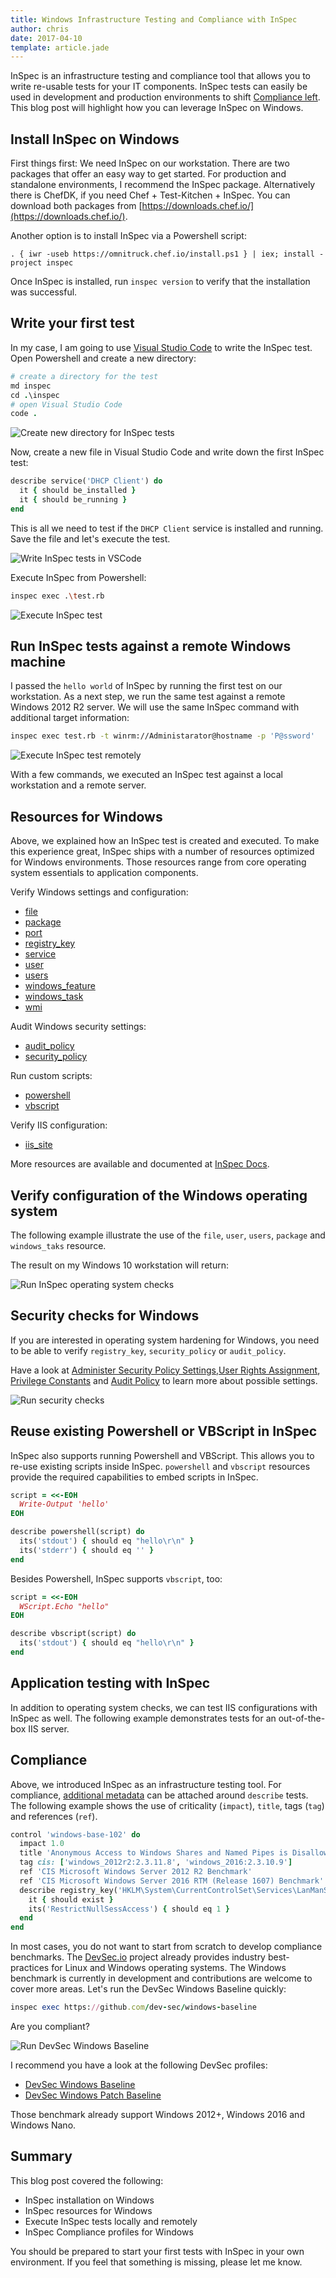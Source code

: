 ```yaml
---
title: Windows Infrastructure Testing and Compliance with InSpec
author: chris
date: 2017-04-10
template: article.jade
---
```


InSpec is an infrastructure testing and compliance tool that allows you to write re-usable tests for your IT components. InSpec tests can easily be used in development and production environments to shift [Compliance left](https://blog.chef.io/2016/09/26/shift-left-security-and-compliance-automation-with-inspec-and-chef/). This blog post will highlight how you can leverage InSpec on Windows.

## Install InSpec on Windows

First things first: We need InSpec on our workstation. There are two packages that offer an easy way to get started. For production and standalone environments, I recommend the InSpec package. Alternatively there is ChefDK, if you need Chef + Test-Kitchen + InSpec. You can download both packages from [https://downloads.chef.io/](https://downloads.chef.io/).

Another option is to install InSpec via a Powershell script:

```
. { iwr -useb https://omnitruck.chef.io/install.ps1 } | iex; install -project inspec
```

Once InSpec is installed, run `inspec version` to verify that the installation was successful.

## Write your first test

In my case, I am going to use [Visual Studio Code](https://code.visualstudio.com/) to write the InSpec test. Open Powershell and create a new directory:

```ruby
# create a directory for the test
md inspec
cd .\inspec
# open Visual Studio Code
code .
```

![Create new directory for InSpec tests](inspec-create-dir.png "Create new directory for InSpec tests")

Now, create a new file in Visual Studio Code and write down the first InSpec test:

```ruby
describe service('DHCP Client') do
  it { should be_installed }
  it { should be_running }
end
```

This is all we need to test if the `DHCP Client` service is installed and running. Save the file and let's execute the test.

![Write InSpec tests in VSCode](vscode-test.png "Write InSpec tests in VSCode")

Execute InSpec from Powershell:

```bash
inspec exec .\test.rb
```

![Execute InSpec test](inspec-exec-test.png "Execute InSpec test")

## Run InSpec tests against a remote Windows machine

I passed the `hello world` of InSpec by running the first test on our workstation. As a next step, we run the same test against a remote Windows 2012 R2 server. We will use the same InSpec command with additional target information:

```bash
inspec exec test.rb -t winrm://Administarator@hostname -p 'P@ssword'
```

![Execute InSpec test remotely](inspec-exec-remote.png "Execute InSpec test remotely")

With a few commands, we executed an InSpec test against a local workstation and a remote server.

## Resources for Windows

Above, we explained how an InSpec test is created and executed. To make this experience great, InSpec ships with a number of resources optimized for Windows environments. Those resources range from core operating system essentials to application components.

Verify Windows settings and configuration:

* [file](http://inspec.io/docs/reference/resources/file/)
* [package](http://inspec.io/docs/reference/resources/package/)
* [port](http://inspec.io/docs/reference/resources/port/)
* [registry_key](http://inspec.io/docs/reference/resources/registry_key/)
* [service](http://inspec.io/docs/reference/resources/service/)
* [user](http://inspec.io/docs/reference/resources/user/)
* [users](http://inspec.io/docs/reference/resources/users/)
* [windows_feature](http://inspec.io/docs/reference/resources/windows_feature/)
* [windows_task](http://inspec.io/docs/reference/resources/windows_task/)
* [wmi](http://inspec.io/docs/reference/resources/wmi/)

Audit Windows security settings:

* [audit_policy](http://inspec.io/docs/reference/resources/audit_policy/)
* [security_policy](http://inspec.io/docs/reference/resources/security_policy/)

Run custom scripts:

* [powershell](http://inspec.io/docs/reference/resources/powershell/)
* [vbscript](http://inspec.io/docs/reference/resources/vbscript/)

Verify IIS configuration:

* [iis_site](http://inspec.io/docs/reference/resources/iis_site/)

More resources are available and documented at [InSpec Docs](http://inspec.io/docs/reference/resources/).

## Verify configuration of the Windows operating system

The following example illustrate the use of the `file`, `user`, `users`, `package` and `windows_taks` resource.

<script src="https://gist.github.com/chris-rock/3ab57d7d1bb3d1b813f614f81dcfafbf.js"></script>

The result on my Windows 10 workstation will return:

![Run InSpec operating system checks](test-win.png "Run InSpec operating system checks")

## Security checks for Windows

If you are interested in operating system hardening for Windows, you need to be able to verify `registry_key`, `security_policy` or `audit_policy`.

<script src="https://gist.github.com/chris-rock/7269ebfbff4f2500e59f922aa9d598fa.js"></script>

Have a look at [Administer Security Policy Settings](https://technet.microsoft.com/en-us/library/jj966254.aspx),[User Rights Assignment](https://technet.microsoft.com/en-us/library/dn221963.aspx), [Privilege Constants](https://msdn.microsoft.com/en-us/library/windows/desktop/bb530716.aspx) and [Audit Policy](https://technet.microsoft.com/en-us/library/cc766468.aspx) to learn more about possible settings.

![Run security checks](test-sec.png "Run security checks")


## Reuse existing Powershell or VBScript in InSpec

InSpec also supports running Powershell and VBScript. This allows you to re-use existing scripts inside InSpec. `powershell` and `vbscript` resources provide the required capabilities to embed scripts in InSpec.

```ruby
script = <<-EOH
  Write-Output 'hello'
EOH

describe powershell(script) do
  its('stdout') { should eq "hello\r\n" }
  its('stderr') { should eq '' }
end
```

Besides Powershell, InSpec supports `vbscript`, too:

```ruby
script = <<-EOH
  WScript.Echo "hello"
EOH

describe vbscript(script) do
  its('stdout') { should eq "hello\r\n" }
end
```

## Application testing with InSpec

In addition to operating system checks, we can test IIS configurations with InSpec as well. The following example demonstrates tests for an out-of-the-box IIS server.

<script src="https://gist.github.com/chris-rock/a079adf369c88ac671b2b0f96f9bb229.js"></script>

## Compliance

Above, we introduced InSpec as an infrastructure testing tool. For compliance, [additional metadata](http://inspec.io/docs/reference/dsl_inspec/) can be attached around `describe` tests. The following example shows the use of criticality (`impact`), `title`, tags (`tag`) and references (`ref`).

```ruby
control 'windows-base-102' do
  impact 1.0
  title 'Anonymous Access to Windows Shares and Named Pipes is Disallowed'
  tag cis: ['windows_2012r2:2.3.11.8', 'windows_2016:2.3.10.9']
  ref 'CIS Microsoft Windows Server 2012 R2 Benchmark'
  ref 'CIS Microsoft Windows Server 2016 RTM (Release 1607) Benchmark'
  describe registry_key('HKLM\System\CurrentControlSet\Services\LanManServer\Parameters') do
    it { should exist }
    its('RestrictNullSessAccess') { should eq 1 }
  end
end
```

In most cases, you do not want to start from scratch to develop compliance benchmarks. The [DevSec.io](http://dev-sec.io/) project already provides industry best-practices for Linux and Windows operating systems. The Windows benchmark is currently in development and contributions are welcome to cover more areas. Let's run the DevSec Windows Baseline quickly:

```ruby
inspec exec https://github.com/dev-sec/windows-baseline
```

Are you compliant?

![Run DevSec Windows Baseline](test-devsec.png "Run DevSec Windows Baseline")

I recommend you have a look at the following DevSec profiles:

 - [DevSec Windows Baseline](https://github.com/dev-sec/windows-baseline)
 - [DevSec Windows Patch Baseline](https://github.com/dev-sec/windows-patch-baseline)

Those benchmark already support Windows 2012+, Windows 2016 and Windows Nano.

## Summary

This blog post covered the following:

 * InSpec installation on Windows
 * InSpec resources for Windows
 * Execute InSpec tests locally and remotely
 * InSpec Compliance profiles for Windows

You should be prepared to start your first tests with InSpec in your own environment. If you feel that something is missing, please let me know.
